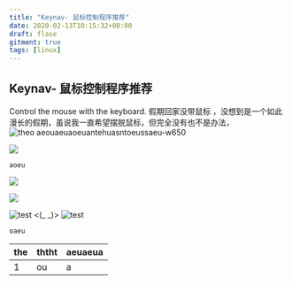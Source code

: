 ```yaml
---
title: "Keynav- 鼠标控制程序推荐"
date: 2020-02-13T10:15:32+08:00
draft: flase
gitment: true
tags: [linux]
---
```

## Keynav- 鼠标控制程序推荐
Control the mouse with the keyboard.
	假期回家没带鼠标 ，没想到是一个如此漫长的假期，虽说我一直希望摆脱鼠标，但完全没有也不是办法，
	![theo  aeouaeuaoeuantehuasntoeussaeu-w650](/home/qj/Pictures/vimrc.png)

![](https://gitee.com/thaoeu/Picture/blob/master/paper/&Ether%20-%20%E4%BB%99%E4%BA%BA.%E7%AC%A6%E5%8D%8E%20(78625341)%20.jpg)

	aoeu

![](./keynav.git)

![](https://gitee.com/thaoeu/Picture/raw/master/wallpaper/wallpaper-10.png)


![test]() <(_ _)>
![test](https://upload-images.jianshu.io/upload_images/13573627-9e30ee34fab58087.jpg)

	oaeu



|the|ththt|aeuaeua|
|---|-----|-------|
|1	|ou	  |a	  |

